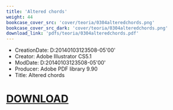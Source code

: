 ```yaml
---
title: 'Altered chords'
weight: 44
bookcase_cover_src: 'cover/teoria/0304alteredchords.png'
bookcase_cover_src_dark: 'cover/teoria/0304alteredchords.png'
download_link: 'pdfs/teoria/0304alteredchords.pdf'
---
```


- CreationDate: D:20140103123508-05'00'
- Creator: Adobe Illustrator CS5.1
- ModDate: D:20140103123508-05'00'
- Producer: Adobe PDF library 9.90
- Title: Altered chords
# [DOWNLOAD](/pdfs/teoria/0304alteredchords.pdf)
